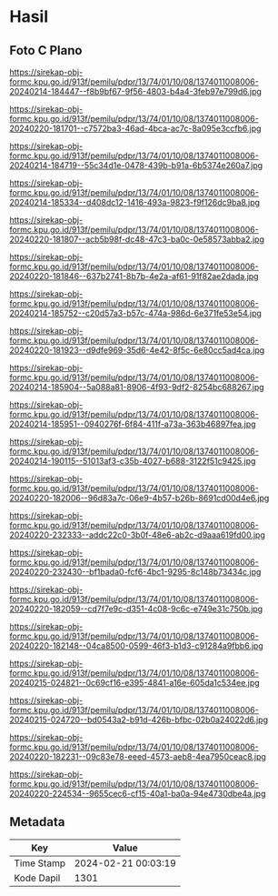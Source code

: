 # Hasil

## Foto C Plano

https://sirekap-obj-formc.kpu.go.id/913f/pemilu/pdpr/13/74/01/10/08/1374011008006-20240214-184447--f8b9bf67-9f56-4803-b4a4-3feb97e799d6.jpg

https://sirekap-obj-formc.kpu.go.id/913f/pemilu/pdpr/13/74/01/10/08/1374011008006-20240220-181701--c7572ba3-46ad-4bca-ac7c-8a095e3ccfb6.jpg

https://sirekap-obj-formc.kpu.go.id/913f/pemilu/pdpr/13/74/01/10/08/1374011008006-20240214-184719--55c34d1e-0478-439b-b91a-6b5374e260a7.jpg

https://sirekap-obj-formc.kpu.go.id/913f/pemilu/pdpr/13/74/01/10/08/1374011008006-20240214-185334--d408dc12-1416-493a-9823-f9f126dc9ba8.jpg

https://sirekap-obj-formc.kpu.go.id/913f/pemilu/pdpr/13/74/01/10/08/1374011008006-20240220-181807--acb5b98f-dc48-47c3-ba0c-0e58573abba2.jpg

https://sirekap-obj-formc.kpu.go.id/913f/pemilu/pdpr/13/74/01/10/08/1374011008006-20240220-181846--637b2741-8b7b-4e2a-af61-91f82ae2dada.jpg

https://sirekap-obj-formc.kpu.go.id/913f/pemilu/pdpr/13/74/01/10/08/1374011008006-20240214-185752--c20d57a3-b57c-474a-986d-6e371fe53e54.jpg

https://sirekap-obj-formc.kpu.go.id/913f/pemilu/pdpr/13/74/01/10/08/1374011008006-20240220-181923--d9dfe969-35d6-4e42-8f5c-6e80cc5ad4ca.jpg

https://sirekap-obj-formc.kpu.go.id/913f/pemilu/pdpr/13/74/01/10/08/1374011008006-20240214-185904--5a088a81-8906-4f93-9df2-8254bc688267.jpg

https://sirekap-obj-formc.kpu.go.id/913f/pemilu/pdpr/13/74/01/10/08/1374011008006-20240214-185951--0940276f-6f84-411f-a73a-363b46897fea.jpg

https://sirekap-obj-formc.kpu.go.id/913f/pemilu/pdpr/13/74/01/10/08/1374011008006-20240214-190115--51013af3-c35b-4027-b688-3122f51c9425.jpg

https://sirekap-obj-formc.kpu.go.id/913f/pemilu/pdpr/13/74/01/10/08/1374011008006-20240220-182006--96d83a7c-06e9-4b57-b26b-8691cd00d4e6.jpg

https://sirekap-obj-formc.kpu.go.id/913f/pemilu/pdpr/13/74/01/10/08/1374011008006-20240220-232333--addc22c0-3b0f-48e6-ab2c-d9aaa619fd00.jpg

https://sirekap-obj-formc.kpu.go.id/913f/pemilu/pdpr/13/74/01/10/08/1374011008006-20240220-232430--bf1bada0-fcf6-4bc1-9295-8c148b73434c.jpg

https://sirekap-obj-formc.kpu.go.id/913f/pemilu/pdpr/13/74/01/10/08/1374011008006-20240220-182059--cd7f7e9c-d351-4c08-9c6c-e749e31c750b.jpg

https://sirekap-obj-formc.kpu.go.id/913f/pemilu/pdpr/13/74/01/10/08/1374011008006-20240220-182148--04ca8500-0599-46f3-b1d3-c91284a9fbb6.jpg

https://sirekap-obj-formc.kpu.go.id/913f/pemilu/pdpr/13/74/01/10/08/1374011008006-20240215-024821--0c69cf16-e395-4841-a16e-605da1c534ee.jpg

https://sirekap-obj-formc.kpu.go.id/913f/pemilu/pdpr/13/74/01/10/08/1374011008006-20240215-024720--bd0543a2-b91d-426b-bfbc-02b0a24022d6.jpg

https://sirekap-obj-formc.kpu.go.id/913f/pemilu/pdpr/13/74/01/10/08/1374011008006-20240220-182231--09c83e78-eeed-4573-aeb8-4ea7950ceac8.jpg

https://sirekap-obj-formc.kpu.go.id/913f/pemilu/pdpr/13/74/01/10/08/1374011008006-20240220-224534--9655cec6-cf15-40a1-ba0a-94e4730dbe4a.jpg


## Metadata

| Key        | Value               |
| ---------- | ------------------- |
| Time Stamp | 2024-02-21 00:03:19 |
| Kode Dapil | 1301                |



